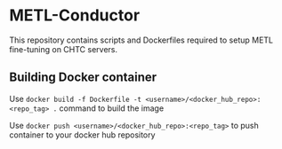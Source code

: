 # METL-Conductor

This repository contains scripts and Dockerfiles required to setup METL
fine-tuning on CHTC servers.

## Building Docker container

Use ``` docker build -f Dockerfile -t <username>/<docker_hub_repo>:<repo_tag> . ``` command to build the image


Use ```docker push <username>/<docker_hub_repo>:<repo_tag>``` to push container to your docker hub repository

